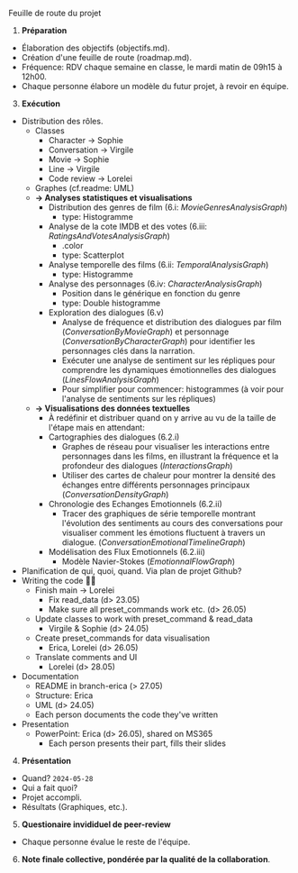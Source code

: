 Feuille de route du projet

1. **Préparation**

  * Élaboration des objectifs (objectifs.md).
  * Création d'une feuille de route (roadmap.md).
  * Fréquence: RDV chaque semaine en classe, le mardi matin de 09h15 à 12h00.
  * Chaque personne élabore un modèle du futur projet, à revoir en équipe.
 
3. **Exécution**
  * Distribution des rôles.
    * Classes
      * Character -> Sophie
      * Conversation -> Virgile
      * Movie -> Sophie
      * Line -> Virgile
      * Code review -> Lorelei
    * Graphes (cf.readme: UML)
    * **-> Analyses statistiques et visualisations**
      * Distribution des genres de film (6.i: _MovieGenresAnalysisGraph_)
        * type: Histogramme
      * Analyse de la cote IMDB et des votes (6.iii: _RatingsAndVotesAnalysisGraph_)
        * .color
        * type: Scatterplot
      * Analyse temporelle des films (6.ii: _TemporalAnalysisGraph_)
        * type: Histogramme
      * Analyse des personnages (6.iv: _CharacterAnalysisGraph_)
        * Position dans le générique en fonction du genre
        * type: Double histogramme
      * Exploration des dialogues (6.v)
        * Analyse de fréquence et distribution des dialogues par film (_ConversationByMovieGraph_) et personnage (_ConversationByCharacterGraph_) pour identifier les personnages clés dans la narration.
        * Exécuter une analyse de sentiment sur les répliques pour comprendre les dynamiques émotionnelles des dialogues (_LinesFlowAnalysisGraph_)
        * Pour simplifier pour commencer: histogrammes (à voir pour l'analyse de sentiments sur les répliques)
     * **-> Visualisations des données textuelles**
       * À redéfinir et distribuer quand on y arrive au vu de la taille de l'étape mais en attendant:
       * Cartographies des dialogues (6.2.i)
         * Graphes de réseau pour visualiser les interactions entre personnages dans les films, en illustrant la fréquence et la profondeur des dialogues (_InteractionsGraph_)
         * Utiliser des cartes de chaleur pour montrer la densité des échanges entre différents personnages principaux (_ConversationDensityGraph_)
       * Chronologie des Echanges Emotionnels (6.2.ii) 
         * Tracer des graphiques de série temporelle montrant l'évolution des sentiments au cours des conversations pour visualiser comment les émotions fluctuent à travers un dialogue. (_ConversationEmotionalTimelineGraph_)
       * Modélisation des Flux Emotionnels (6.2.iii)
         * Modèle Navier-Stokes (_EmotionnalFlowGraph_)  
  * Planification de qui, quoi, quand. Via plan de projet Github?
  * Writing the code 🧑‍💻
    * Finish main -> Lorelei
      * Fix read_data (d> 23.05)
      * Make sure all preset_commands work etc. (d> 26.05)
    * Update classes to work with preset_command & read_data
      * Virgile & Sophie (d> 24.05)
    * Create preset_commands for data visualisation
      * Erica, Lorelei (d> 26.05)
    * Translate comments and UI
      * Lorelei (d> 28.05)
  * Documentation
    * README in branch-erica (> 27.05)
    * Structure: Erica
    * UML (d> 24.05)
    * Each person documents the code they've written 
  * Presentation
    * PowerPoint: Erica (d> 26.05), shared on MS365
      * Each person presents their part, fills their slides

4. **Présentation**
  * Quand? `2024-05-28`
  * Qui a fait quoi?
  * Projet accompli.
  * Résultats (Graphiques, etc.).

5. **Questionaire invididuel de peer-review**
  * Chaque personne évalue le reste de l'équipe.
 
6. **Note finale collective, pondérée par la qualité de la collaboration**.
